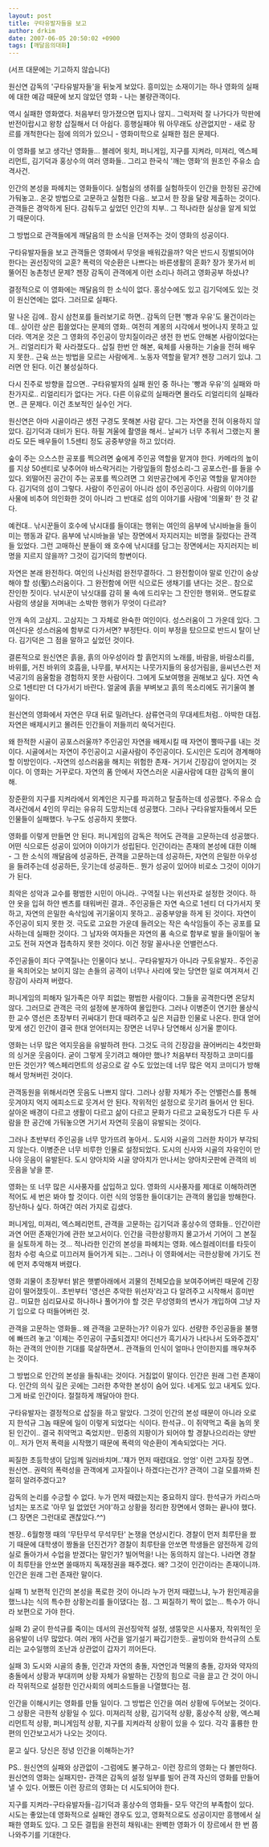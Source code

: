```yaml
---
layout: post
title: 구타유발자들을 보고
author: drkim
date: 2007-06-05 20:50:02 +0900
tags: [깨달음의대화]
---
```

(서프 대문에는 기고하지 않습니다)
  

  
원신연 감독의 '구타유발자들'을 뒤늦게 보았다. 흥미있는 소재이기는 하나 영화의 실패에 대한 예감 때문에 보지 않았던 영화 - 나는 불량관객이다.
  

  
역시 실패한 영화였다. 처음부터 망가졌으면 밉지나 않지.. 그럭저럭 잘 나가다가 막판에 반전이랍시고 왕창 삽질해서 더 아쉽다. 흥행실패야 뭐 아무래도 상관없지만 - 새로 장르를 개척한다는 점에 의의가 있으니 - 영화미학으로 실패한 점은 문제다. 
  

  
이 영화를 보고 생각난 영화들... 블레어 윗치, 퍼니게임, 지구를 지켜라, 미져리, 엑스페리먼트, 김기덕과 홍상수의 여러 영화들.. 그리고 한국식 '깨는 영화'의 원조인 주유소 습격사건. 
  

  
인간의 본성을 파헤치는 영화들이다. 실험실의 생쥐를 실험하듯이 인간을 한정된 공간에 가둬놓고.. 온갖 방법으로 고문하고 실험한 다음.. 보고서 한 장을 달랑 제출하는 것이다. 관객들은 경악하게 된다. 감춰두고 싶었던 인간의 치부.. 그 적나라한 실상을 알게 되었기 때문이다. 
  

  
그 방법으로 관객들에게 깨달음의 한 소식을 던져주는 것이 영화의 성공이다. 
  

  
구타유발자들을 보고 관객들은 영화에서 무엇을 배워갔을까? 악은 반드시 징벌되어야 한다는 권선징악의 교훈? 폭력의 악순환은 나쁘다는 바른생활의 훈화? 장가 못가서 비뚤어진 농촌청년 문제? 젠장 감독이 관객에게 이런 소리나 하려고 영화공부 하셨나? 
  

  
결정적으로 이 영화에는 깨달음의 한 소식이 없다. 홍상수에도 있고 김기덕에도 있는 것이 원신연에는 없다. 그러므로 실패다. 
  

  
말 나온 김에.. 잠시 삼천포를 들러보기로 하면.. 감독의 단편 '빵과 우유'도 물건이라는데.. 상이란 상은 휩쓸었다는 문제의 영화.. 여전히 계몽의 시각에서 벗어나지 못하고 있더라. 역겨운 것은 그 영화의 주인공이 망치질이라곤 생전 한 번도 안해본 사람이었다는 거.. 리얼리티가 확 사라졌도다.. 삽질 한번 안 해본, 육체를 사용하는 기술을 전혀 배우지 못한.. 근육 쓰는 방법을 모르는 사람에게.. 노동자 역할을 맡겨? 젠장 그러기 있냐. 그러면 안 된다. 이건 불성실하다.
   

  
다시 진주로 방향을 잡으면.. 구타유발자의 실패 원인 중 하나는 '빵과 우유'의 실패와 마찬가지로.. 리얼리티가 없다는 거다. 다른 이유로의 실패라면 몰라도 리얼리티의 실패라면.. 큰 문제다. 이건 초보적인 실수인 거다. 
  

  
원신연은 아마 시골이라곤 생전 구경도 못해본 사람 같다. 그는 자연을 전혀 이용하지 않았다. 김기덕과 대비가 된다. 하필 겨울에 촬영을 해서.. 날씨가 너무 추워서 그랬는지 몰라도 모든 배우들이 1.5센티 정도 공중부양을 하고 있더라. 
  

  
숲이 주는 으스스한 공포를 찍으려면 숲에게 주인공 역할을 맡겨야 한다. 카메라의 높이를 지상 50센티로 낮추어야 바스락거리는 가랑잎들의 함성소리-그 공포스런-를 들을 수 있다. 외떨어진 공간이 주는 공포를 찍으려면 그 외딴공간에게 주인공 역할을 맡겨야한다. 김기덕의 섬이 그렇다. 사람이 주인공이 아니라 섬이 주인공이다. 사람의 이야기를 사물에 비추어 의인화한 것이 아니라 그 반대로 섬의 이야기를 사람에 '의물화' 한 것 같다. 
  

  
예컨대.. 낚시꾼들이 호수에 낚시대를 들이대는 행위는 여인의 음부에 낚시바늘을 들이미는 행동과 같다. 음부에 낚시바늘을 넣는 장면에서 자지러지는 비명을 질렀다는 관객들 있었다. 그런 고매하신 분들이 왜 호수에 낚시대를 담그는 장면에서는 자지러지는 비명을 지르지 않을까? 그것이 김기덕의 항변이다. 
  

  
자연은 본래 완전하다. 여인의 나신처럼 완전무결하다. 그 완전함이야 말로 인간이 숭상해야 할 성(聖)스러움이다. 그 완전함에 어떤 식으로든 생채기를 낸다는 것은.. 참으로 잔인한 짓이다. 낚시꾼이 낚싯대를 감히 물 속에 드리우는 그 잔인한 행위와.. 면도칼로 사람의 생살을 저며내는 소박한 행위가 무엇이 다르랴? 
  

  
안개 속의 고삼지.. 고삼지는 그 자체로 완숙한 여인이다. 성스러움이 그 가운데 있다. 그 여신다운 성스러움에 함부로 다가서면? 부정탄다. 이미 부정을 탔으므로 반드시 탈이 난다. 김기덕은 그 점을 말하고 싶었던 것이다. 
  

  
결론적으로 원신연은 흙을, 흙의 아우성이라 할 흙먼지의 노래를, 바람을, 바람소리를, 바위를, 거친 바위의 호흡을, 나무를, 부서지는 나뭇가지들의 웅성거림을, 을씨년스런 저녁공기의 음울함을 경험하지 못한 사람이다. 그에게 도보여행을 권해보고 싶다. 자연 속으로 1센티만 더 다가서기 바란다. 얼굴에 흙을 부벼보고 흙의 목소리에도 귀기울여 볼 일이다. 
  

  
원신연의 영화에서 자연은 무대 뒤로 밀려난다. 삼류연극의 무대세트처럼.. 야박한 대접. 자연은 배제시키고 몰려든 인간들이 저들끼리 쑥덕거린다. 
  

  
왜 한적한 시골이 공포스러울까? 주인공인 자연을 배제시킬 때 자연이 뿔따구를 내는 것이다. 시골에서는 자연이 주인공이고 시골사람이 주인공이다. 도시인은 도리어 경계해야 할 이방인이다. -자연의 성스러움을 해치는 위험한 존재- 거기서 긴장감이 얻어지는 것이다. 이 영화는 거꾸로다. 자연의 품 안에서 자연스러운 시골사람에 대한 감독의 몰이해.
  

  
장준환의 지구를 지켜라에서 외계인은 지구를 파괴하고 탈출하는데 성공했다. 주유소 습격사건에서 4인의 무리는 유유히 도망치는데 성공했다. 그러나 구타유발자들에서 모든 인물들이 실패했다. 누구도 성공하지 못했다. 
  

  
영화를 이렇게 만들면 안 된다. 퍼니게임의 감독은 적어도 관객을 고문하는데 성공했다. 어떤 식으로든 성공이 있어야 이야기가 성립된다. 인간이라는 존재의 본성에 대한 이해 - 그 한 소식의 깨달음에 성공하든, 관객을 고문하는데 성공하든, 자연의 은밀한 아우성을 들려주는데 성공하든, 웃기는데 성공하든.. 뭔가 성공이 있어야 비로소 그것이 이야기가 된다. 
  

  
최악은 성악과 교수를 평범한 시민이 아니라.. 구역질 나는 위선자로 설정한 것이다. 하얀 옷을 입혀 하얀 벤츠를 태워버린 결과.. 주인공들은 자연 속으로 1센티 더 다가서지 못하고, 자연의 은밀한 속삭임에 귀기울이지 못하고.. 공중부양을 하게 된 것이다. 자연이 주인공이 되지 못한 것. 극도로 고요한 가운데 들려오는 작은 속삭임들이 주는 공포를 묘사하는데 실패한 것이다. 그 남자와 여자들은 자연의 품 속으로 함부로 발을 들이밀어 놓고도 전혀 자연과 접촉하지 못한 것이다. 이건 정말 꼴사나운 언밸런스다. 
  

  
주인공들이 죄다 구역질나는 인물이다 보니.. 구타유발자가 아니라 구토유발자.. 주인공을 옥죄어오는 보이지 않는 손들의 공격이 너무나 사리에 맞는 당연한 일로 여겨져서 긴장감이 사라져 버렸다.
  

  
퍼니게임의 피해자 일가족은 아무 죄없는 평범한 사람이다. 그들을 공격한다면 온당치 않다. 그러므로 관객은 극의 설정에 분개하여 몰입한다. 그러나 이병준이 연기한 몰상식한 교수 영선은 초장부터 귀싸대기 한대 때려주고 싶은 저급한 인물로 나온다. 한대 얻어맞게 생긴 인간이 결국 한대 얻어터지는 장면은 너무나 당연해서 싱거울 뿐이다. 
  

  
영화는 너무 많은 억지웃음을 유발하려 한다. 그것도 극의 긴장감을 끊어버리는 4컷만화의 싱거운 웃음이다. 굳이 그렇게 웃기려고 해야만 했나? 처음부터 작정하고 코미디를 만든 것인가? 엑스페리먼트의 성공으로 갈 수도 있었는데 너무 많은 억지 코미디가 방해해서 망쳐버린 것이다. 
  

  
관객동원을 위해서라면 웃음도 나쁘지 않다. 그러나 상황 자체가 주는 언밸런스를 통해 웃겨야지 억지 에피소드로 웃겨서 안 된다. 작위적인 설정으로 웃기려 들어서 안 된다. 살아온 배경이 다르고 생활이 다르고 삶이 다르고 문화가 다르고 교육정도가 다른 두 사람을 한 공간에 가둬놓으면 거기서 자연히 웃음이 유발되는 것이다.
  

  
그러나 초반부터 주인공을 너무 망가뜨려 놓아서.. 도시와 시골의 그러한 차이가 부각되지 않는다. 이병준은 너무 비루한 인물로 설정되었다. 도시의 신사와 시골의 자유인이 만나야 웃음이 유발된다. 도시 양아치와 시골 양아치가 만나서는 양아치굿판에 관객의 비웃음을 낳을 뿐. 
  

  
영화는 또 너무 많은 시사풍자를 삽입하고 있다. 영화의 시사풍자를 제대로 이해하려면 적어도 세 번은 봐야 할 것이다. 이런 식의 엉뚱한 들이대기는 관객의 몰입을 방해한다. 장난하나 싶다. 하여간 여러 가지로 김샜다. 
  

  
퍼니게임, 미져리, 엑스페리먼트, 관객을 고문하는 김기덕과 홍상수의 영화들.. 인간이란 과연 어떤 존재인가에 관한 보고서이다. 인간을 극한상황까지 몰고가서 기어이 그 본질을 실토하게 하는 것... 적나라한 인간의 본성을 파헤치는 영화. 에스컬레이터를 타듯이 점차 수렁 속으로 미끄러져 들어가게 되는.. 그러나 이 영화에서는 극한상황에 가기도 전에 먼저 추악해져 버렸다. 
  

  
영화 괴물이 초장부터 밝은 햇볕아래에서 괴물의 전체모습을 보여주어버린 때문에 긴장감이 떨어졌듯이.. 초반부터 '영선은 추악한 위선자'라고 다 알려주고 시작해서 흥미반감.. 미묘한 심리묘사로 하나하나 풀어가야 할 것은 무성영화의 변사가 개입하여 그냥 자기 입으로 다 떠들어버린 것.
  

  
관객을 고문하는 영화들.. 왜 관객을 고문하는가? 이유가 있다. 선량한 주인공들을 불행에 빠뜨려 놓고 '이제는 주인공이 구출되겠지! 어디선가 흑기사가 나타나서 도와주겠지' 하는 관객의 안이한 기대를 묵살하면서.. 관객들의 인식이 얼마나 안이한지를 깨우쳐주는 것이다. 
  

  
그 방법으로 인간의 본성을 들춰내는 것이다. 거침없이 말이다. 인간은 원래 그런 존재이다. 인간의 의식 깊은 곳에는 그러한 추악한 본성이 숨어 있다. 네게도 있고 내게도 있다. 그게 바로 인간이다. 절절하게 깨달아야 한다. 
  

  
구타유발자는 결정적으로 삽질을 하고 말았다. 그것이 인간의 본성 때문이 아니라 오로지 한석규 그놈 때문에 일이 이렇게 되었다는 식이다. 한석규.. 이 쥐약먹고 죽을 놈의 못된 인간이.. 결국 쥐약먹고 죽었지만.. 민중의 지팡이가 되어야 할 경찰나으리라는 양반이.. 저가 먼저 폭력을 시작했기 때문에 폭력의 악순환이 계속되었다는 거다.
  

  
찌질한 초등학생이 담임께 일러바치며..'쟤가 먼저 때렸대요. 엉엉' 이런 고자질 장면.. 원신연.. 권력의 폭력성을 관객에게 고자질이나 하겠다는건가? 관객이 그걸 모를까봐 친절히 알려주겠다고? 
  

  
감독의 논리를 수긍할 수 없다. 누가 먼저 때렸는지는 중요하지 않다. 한석규가 카리스마 넘치는 포즈로 '아무 일 없었던 거야'하고 상황을 정리한 장면에서 영화는 끝나야 했다. (그 장면은 그런대로 괜찮았다.^^)
  

  
젠장.. 6월항쟁 때의 '무탄무석 무석무탄' 논쟁을 연상시킨다. 경찰이 먼저 최루탄을 쐈기 때문에 대학생이 짱돌을 던진건가? 경찰이 최루탄을 안쏘면 학생들은 얌전하게 강의실로 돌아가서 수업을 받겠다는 말인가? 빌어먹을! 나는 동의하지 않는다. 나라면 경찰이 최루탄을 안쏘면 쏠때까지 독재정권을 패주겠다. 왜? 그것이 인간이라는 존재이니까. 인간은 원래 그런 존재란 말이다. 
  

  
실패 1) 보편적 인간의 본성을 폭로한 것이 아니라 누가 먼저 때렸느냐, 누가 원인제공을 했느냐는 식의 특수한 상황논리를 들이댔다는 점.. 그 찌질하기 짝이 없는... 특수가 아니라 보편으로 가야 한다. 
  

  
실패 2) 굳이 한석규를 죽이는 데서의 권선징악적 설정, 생뚱맞은 시사풍자, 작위적인 웃음유발이 너무 많았다. 여러 개의 사건을 얼기설기 짜깁기한듯.. 골빙이와 한석규의 스토리는 교수일행의 조난과 상관없이 갑자기 끼어든다.
  

  
실패 3) 도시와 시골의 충돌, 인간과 자연의 충돌, 자연인과 먹물의 충돌, 강자와 약자의 충돌에서 상황과 부대끼며 상황 자체가 유발하는 긴장의 힘으로 극을 끌고 간 것이 아니라 작위적으로 설정한 인간사회의 에피소드들을 나열했다는 점. 
  

  
인간을 이해시키는 영화를 만들 일이다. 그 방법은 인간을 여러 상황에 두어보는 것이다. 그 상황은 극한적 상황일 수 있다. 미져리적 상황, 김기덕적 상황, 홍상수적 상황, 엑스페리먼트적 상황, 퍼니게임적 상황, 지구를 지켜라적 상황이 있을 수 있다. 각각 훌륭한 한 편의 인간보고서가 나오는 것이다. 
  

  
묻고 싶다. 당신은 정녕 인간을 이해하는가? 
  

  
PS.. 원신연의 실패와 상관없이 -그럼에도 불구하고- 이런 장르의 영화는 다 볼만하다. 원신연의 영화는 실패지만- 관객은 감독의 설정 일부를 빌어 관객 자신의 영화를 만들어낼 수 있다. 어쨌든 이런 장르의 영화는 더 시도되어야 한다. 
  

  
지구를 지켜라-구타유발자들-김기덕과 홍상수의 영화들- 모두 약간의 부족함이 있다. 시도는 좋았는데 영화적으로 실패인 경우도 있고, 영화적으로도 성공이지만 흥행에서 실패한 영화도 있다. 그 모든 결핍을 완전히 채워내는 완벽한 영화가 이 장르에서 한 번 쯤 나와주기를 기대한다.
